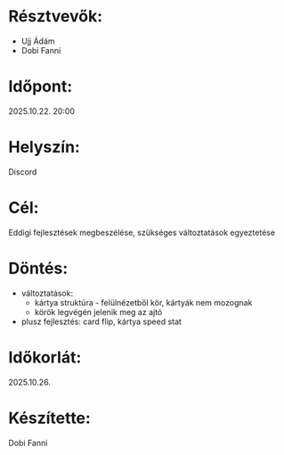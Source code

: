 # Résztvevők:
- Ujj Ádám
- Dobi Fanni

# Időpont:
2025.10.22. 20:00

# Helyszín:
Discord

# Cél:
Eddigi fejlesztések megbeszélése, szükséges változtatások egyeztetése

# Döntés:
- változtatások:
  - kártya struktúra - felülnézetből kör, kártyák nem mozognak
  - körök legvégén jelenik meg az ajtó
- plusz fejlesztés: card flip, kártya speed stat

# Időkorlát:
2025.10.26.

# Készítette:
Dobi Fanni
